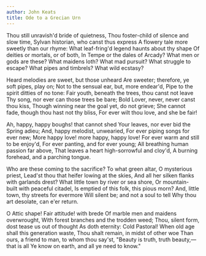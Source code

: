 ```yaml
---
author: John Keats
title: Ode to a Grecian Urn
---
```

Thou still unravish'd bride of quietness,
       Thou foster-child of silence and slow time,
Sylvan historian, who canst thus express
       A flowery tale more sweetly than our rhyme:
What leaf-fring'd legend haunts about thy shape
       Of deities or mortals, or of both,
               In Tempe or the dales of Arcady?
       What men or gods are these? What maidens loth?
What mad pursuit? What struggle to escape?
               What pipes and timbrels? What wild ecstasy?

Heard melodies are sweet, but those unheard
       Are sweeter; therefore, ye soft pipes, play on;
Not to the sensual ear, but, more endear'd,
       Pipe to the spirit ditties of no tone:
Fair youth, beneath the trees, thou canst not leave
       Thy song, nor ever can those trees be bare;
               Bold Lover, never, never canst thou kiss,
Though winning near the goal yet, do not grieve;
       She cannot fade, though thou hast not thy bliss,
               For ever wilt thou love, and she be fair!

Ah, happy, happy boughs! that cannot shed
         Your leaves, nor ever bid the Spring adieu;
And, happy melodist, unwearied,
         For ever piping songs for ever new;
More happy love! more happy, happy love!
         For ever warm and still to be enjoy'd,
                For ever panting, and for ever young;
All breathing human passion far above,
         That leaves a heart high-sorrowful and cloy'd,
                A burning forehead, and a parching tongue.

Who are these coming to the sacrifice?
         To what green altar, O mysterious priest,
Lead'st thou that heifer lowing at the skies,
         And all her silken flanks with garlands drest?
What little town by river or sea shore,
         Or mountain-built with peaceful citadel,
                Is emptied of this folk, this pious morn?
And, little town, thy streets for evermore
         Will silent be; and not a soul to tell
                Why thou art desolate, can e'er return.

O Attic shape! Fair attitude! with brede
         Of marble men and maidens overwrought,
With forest branches and the trodden weed;
         Thou, silent form, dost tease us out of thought
As doth eternity: Cold Pastoral!
         When old age shall this generation waste,
                Thou shalt remain, in midst of other woe
Than ours, a friend to man, to whom thou say'st,
         "Beauty is truth, truth beauty,—that is all
                Ye know on earth, and all ye need to know."